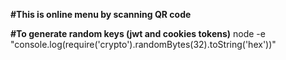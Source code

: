 **#This is online menu by scanning QR code**

**#To generate random keys (jwt and cookies tokens)**
 node -e "console.log(require('crypto').randomBytes(32).toString('hex'))"
